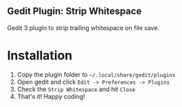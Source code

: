 ## Gedit Plugin: Strip Whitespace

Gedit 3 plugin to strip trailing whitespace on file save.

# Installation

1. Copy the plugin folder to `~/.local/share/gedit/plugins`
2. Open gedit and click `Edit -> Preferences -> Plugins`
3. Check the `Strip Whitespace` and hit `Close`
4. That's it! Happy coding!
